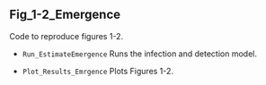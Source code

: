 ## Fig_1-2_Emergence

Code to reproduce figures 1-2.

- `Run_EstimateEmergence`
Runs the infection and detection model.

- `Plot_Results_Emrgence`
Plots Figures 1-2.
